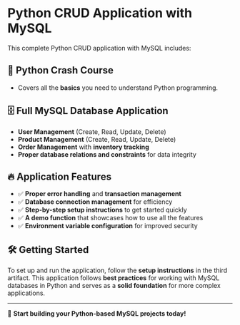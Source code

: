 # Python CRUD Application with MySQL

This complete Python CRUD application with MySQL includes:

## 🚀 Python Crash Course

- Covers all the **basics** you need to understand Python programming.

## 🗄️ Full MySQL Database Application

- **User Management** (Create, Read, Update, Delete)
- **Product Management** (Create, Read, Update, Delete)
- **Order Management** with **inventory tracking**
- **Proper database relations and constraints** for data integrity

## 🔥 Application Features

- ✅ **Proper error handling** and **transaction management**
- ✅ **Database connection management** for efficiency
- ✅ **Step-by-step setup instructions** to get started quickly
- ✅ **A demo function** that showcases how to use all the features
- ✅ **Environment variable configuration** for improved security

## 🛠️ Getting Started

To set up and run the application, follow the **setup instructions** in the third artifact. This application follows **best practices** for working with MySQL databases in Python and serves as a **solid foundation** for more complex applications.

---

🚀 **Start building your Python-based MySQL projects today!**
